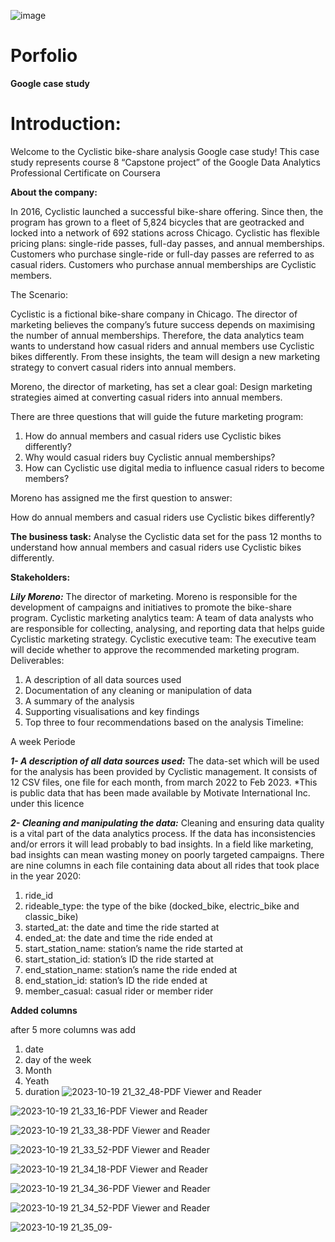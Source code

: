 ![image](https://github.com/JoshuaKab/Porfolio/assets/135429439/487a2b87-77e2-48c6-a63e-0d7bc17fb33c)

# Porfolio
**Google case study**
<h1>Introduction:</h1>

Welcome to the Cyclistic bike-share analysis Google case study!
This case study represents course 8 “Capstone project” of the Google Data Analytics Professional Certificate on Coursera


**About the company:**

In 2016, Cyclistic launched a successful bike-share offering. Since then, the program has grown to a fleet of 5,824 bicycles that are geotracked and locked into a network
of 692 stations across Chicago. Cyclistic has flexible pricing plans: single-ride passes, full-day passes, and annual memberships. Customers who purchase single-ride or full-day 
passes are referred to as casual riders. Customers who purchase annual memberships are Cyclistic members.

The Scenario:

Cyclistic is a fictional bike-share company in Chicago. The director of marketing believes the company’s future success
depends on maximising the number of annual memberships. Therefore, the data analytics team wants to understand how casual riders and annual members use Cyclistic bikes
differently. From these insights, the team will design a new marketing strategy to convert casual riders into annual members.


Moreno, the director of marketing, has set a clear goal: Design marketing strategies aimed at converting casual riders into annual members.

There are three questions that will guide the future marketing program:
1. How do annual members and casual riders use Cyclistic bikes differently?
2. Why would casual riders buy Cyclistic annual memberships?
3. How can Cyclistic use digital media to influence casual riders to become members?

Moreno has assigned me the first question to answer: 

How do annual members and casual riders use Cyclistic bikes differently?

****The business task:****
Analyse the Cyclistic data set for the pass 12 months to understand how annual members and casual riders use Cyclistic bikes differently.

**Stakeholders:**

***Lily Moreno:*** The director of marketing. Moreno is responsible for the development of campaigns and initiatives to promote the bike-share program.
Cyclistic marketing analytics team: A team of data analysts who are responsible for collecting, analysing, and reporting data that helps guide Cyclistic marketing strategy.
Cyclistic executive team: The executive team will decide whether to approve the recommended marketing program.
Deliverables:

1. A description of all data sources used
1. Documentation of any cleaning or manipulation of data
1. A summary of the analysis
1. Supporting visualisations and key findings
1. Top three to four recommendations based on the analysis
Timeline:

A week Periode 

***1- A description of all data sources used:***
The data-set which will be used for the analysis has been provided by Cyclistic management. It consists of 12 CSV files, one file for each month, from march 2022 to Feb 2023.
*This is public data that has been made available by Motivate International Inc. under this licence

***2- Cleaning and manipulating the data:***
Cleaning and ensuring data quality is a vital part of the data analytics process. If the data has inconsistencies and/or errors it will lead probably to bad insights.
In a field like marketing, bad insights can mean wasting money on poorly targeted campaigns.
There are nine columns in each file containing data about all rides that took place in the year 2020:

1. ride_id
2. rideable_type: the type of the bike (docked_bike, electric_bike and classic_bike)
3. started_at: the date and time the ride started at
4. ended_at: the date and time the ride ended at
5. start_station_name: station’s name the ride started at
6. start_station_id: station’s ID the ride started at
7. end_station_name: station’s name the ride ended at
8. end_station_id: station’s ID the ride ended at
9. member_casual: casual rider or member rider

**Added columns**

after 5 more columns was add

1. date
2. day of the week
3. Month
4. Yeath
5. duration
![2023-10-19 21_32_48-PDF Viewer and Reader](https://github.com/JoshuaKab/Python-and-R/assets/135429439/9ef9c1ce-c6bb-4d11-a19a-c870870bbd3f)

![2023-10-19 21_33_16-PDF Viewer and Reader](https://github.com/JoshuaKab/Python-and-R/assets/135429439/db488324-69fb-4d4d-991f-fdde69929f29)

![2023-10-19 21_33_38-PDF Viewer and Reader](https://github.com/JoshuaKab/Python-and-R/assets/135429439/20cf52b6-1757-4502-a8bd-4de5f81baeb0)

![2023-10-19 21_33_52-PDF Viewer and Reader](https://github.com/JoshuaKab/Python-and-R/assets/135429439/005395d2-9bde-4298-9c2f-a62040890846)

![2023-10-19 21_34_18-PDF Viewer and Reader](https://github.com/JoshuaKab/Python-and-R/assets/135429439/3b8f04dd-7a7f-44c9-9107-fb489bb5ff03)

![2023-10-19 21_34_36-PDF Viewer and Reader](https://github.com/JoshuaKab/Python-and-R/assets/135429439/a3a727e8-073c-4572-afe3-effbeddbcd34)

![2023-10-19 21_34_52-PDF Viewer and Reader](https://github.com/JoshuaKab/Python-and-R/assets/135429439/68e4aa2f-0394-4c24-81d1-0219791a54b6)

![2023-10-19 21_35_09-](https://github.com/JoshuaKab/Python-and-R/assets/135429439/ca9013fe-f597-40a6-a4dc-c47f33e7ccb5)







